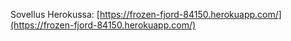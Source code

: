 Sovellus Herokussa: [https://frozen-fjord-84150.herokuapp.com/](https://frozen-fjord-84150.herokuapp.com/)
